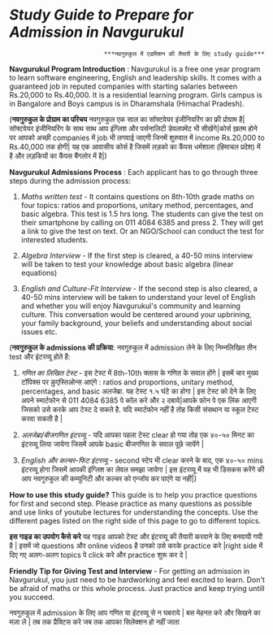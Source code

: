 #                             ***Study Guide to Prepare for Admission in Navgurukul***
                              ***नवगुरुकुल में एडमिशन की तैयारी के लिए study guide***

**Navgurukul Program Introduction** : Navgurukul is a free one year program to learn software engineering, English and leadership skills. It comes with a guaranteed job in reputed companies with starting salaries between Rs.20,000 to Rs.40,000. It is a residential learning program. Girls campus is in Bangalore and Boys campus is in Dharamshala (Himachal Pradesh). 

(**नवगुरुकुल के प्रोग्राम का परिचय** नवगुरुकुल एक साल का सॉफ्टवेयर इंजीनियरिंग का फ्री प्रोग्राम है| सॉफ्टवेयर इंजीनियरिंग के साथ साथ आप इंग्लिश और पर्सनालिटी डेवलपमेंट भी सीखेंगे|कोर्स ख़तम होने पर आपको अच्छी companies में job भी लगवाई जाएगी जिनमें शुरुवात में income Rs.20,000 to Rs.40,000 तक होगी| यह एक आवासीय कोर्स है जिसमें लड़को का कैंपस धर्मशाला (हिमाचल प्रदेश) में है और लड़कियों का कैंपस बैंगलोर में है|)

**Navgurukul Admissions Process** : Each applicant has to go through three steps during the admission process:

1) *Maths written test* - It contains questions on 8th-10th grade maths on four topics: ratios and proportions, unitary method, percentages, and basic algebra. This test is 1.5 hrs long. The students can give the test on their smartphone by calling on 011 4084 6385 and press 2. They will get a link to give the test on text. Or an NGO/School can conduct the test for interested students. 

2) *Algebra Interview* - If the first step is cleared, a 40-50 mins interview will be taken to test your knowledge about basic algebra (linear equations)

3) *English and Culture-Fit Interview* - If the second step is also cleared, a 40-50 mins interview will be taken to understand your level of English and whether you will enjoy Navgurukul's community and learning culture. This conversation would be centered around your upbrining, your family background, your beliefs and understanding about social issues etc.

(**नवगुरुकुल के admissions की प्रक्रिया**: नवगुरुकुल में admission लेने के लिए निम्नलिखित तीन test और इंटरव्यू होते है:

1. *गणित का लिखित टेस्ट* - इस टेस्ट में 8th-10th क्लास के गणित के सवाल होंगे | इसमें चार मुख्य टॉपिक्स पर क़ुएस्तिओन्स आएंगे : ratios and proportions, unitary method, percentages, and basic अलजेब्रा. यह टेस्ट १.५ घंटे का होगा | इस टेस्ट को देने के लिए अपने स्मार्टफोन से 011 4084 6385 पे कॉल करे और २ दबाये|आपके फ़ोन पे एक लिंक आएगी जिसको उसे करके आप टेस्ट दे सकते है. यदि स्मार्टफोन नहीं है तोह किसी संसथान या स्कूल टेस्ट करवा सकती है |

2. *अलजेब्रा/बीजगणित इंटरव्यू* - यदि आपका पहला टेस्ट clear हो गया  तोह एक ४०-५० मिनट का इंटरव्यू लिया जायेगा जिसमें आपके basic बीजगणित के सवाल पूछे जायेंगे |

3. *English और कल्चर-फिट इंटरव्यू* - second स्टेप भी clear करने के बाद, एक ४०-५० mins इंटरव्यू होगा जिसमें आपकी इंग्लिश का लेवल समझा जायेगा | इस इंटरव्यू में यह भी डिसकस करेंगे की आप नवगुरुकुल की कम्युनिटी और कल्चर को एन्जॉय कर पाएंगे या नहीं|)

**How to use this study guide?** 
 This guide is to help you practice questions for first and second step. Please practice as many questions as possible and use links of youtube lectures for understanding the concepts. Use the different pages listed on the right side of this page to go to different topics. 

**इस गाइड का उपयोग कैसे करे**
यह गाइड आपको टेस्ट और इंटरव्यू की तैयारी करवाने के लिए बनवायी गयी है | इसमें जो questions और online videos है उनको उसे करके practice करे |right side में दिए गए अलग-अलग topics पे click करे और practice शुरू कर दे |

**Friendly Tip for Giving Test and Interview** - For getting an admission in Navgurukul, you just need to be hardworking and feel excited to learn. Don't be afraid of maths or this whole process. Just practice and keep trying untill you succeed.

नवगुरुकुल में admission के लिए आप गणित या इंटरव्यू से न घबराये | बस मेहनत करे और सिखने का मज़ा ले | तब तक प्रैक्टिस करे जब तक आपका सिलेक्शन हो नहीं जाता 
